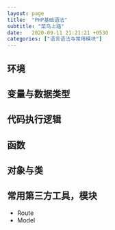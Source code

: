 ```yaml
---
layout: page
title:  "PHP基础语法"
subtitle: "菜鸟上路"
date:   2020-09-11 21:21:21 +0530
categories: ["语言语法与常用模块"]
---
```


## 环境

## 变量与数据类型

## 代码执行逻辑

## 函数

## 对象与类

## 常用第三方工具，模块

- Route
- Model

